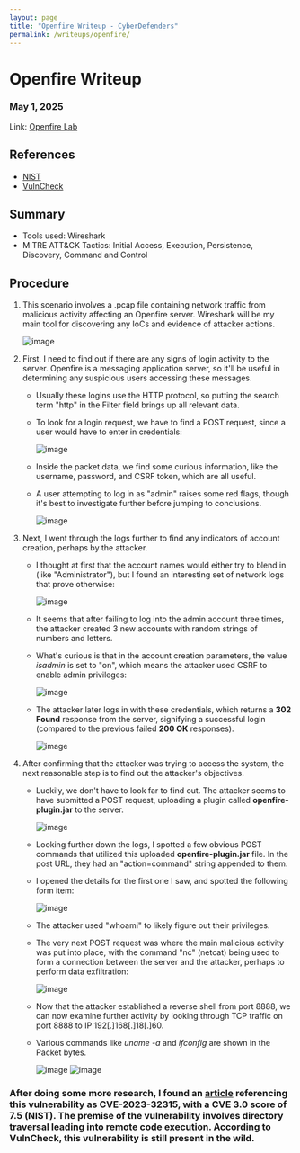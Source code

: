 ```yaml
---
layout: page
title: "Openfire Writeup - CyberDefenders"
permalink: /writeups/openfire/
---
```


# Openfire Writeup
### May 1, 2025
Link: [Openfire Lab](https://cyberdefenders.org/blueteam-ctf-challenges/openfire/)

## References
- [NIST](https://nvd.nist.gov/vuln/detail/cve-2023-32315)
- [VulnCheck](https://vulncheck.com/blog/openfire-cve-2023-32315)

## Summary
- Tools used: Wireshark
- MITRE ATT&CK Tactics: Initial Access, Execution, Persistence, Discovery, Command and Control

## Procedure
1. This scenario involves a .pcap file containing network traffic from malicious activity affecting an Openfire server. Wireshark will be my main tool for discovering any IoCs and evidence of attacker actions.

   ![image](https://github.com/user-attachments/assets/9b1d4df6-0544-45ee-8937-cdcdf5c9c537)

2. First, I need to find out if there are any signs of login activity to the server. Openfire is a messaging application server, so it'll be useful in determining any suspicious users accessing these messages.
   - Usually these logins use the HTTP protocol, so putting the search term "http" in the Filter field brings up all relevant data.
   - To look for a login request, we have to find a POST request, since a user would have to enter in credentials:

     ![image](https://github.com/user-attachments/assets/4c6185b0-d208-4abb-9ea8-4eee7e5061b3)

   - Inside the packet data, we find some curious information, like the username, password, and CSRF token, which are all useful.
   - A user attempting to log in as "admin" raises some red flags, though it's best to investigate further before jumping to conclusions.
  
     ![image](https://github.com/user-attachments/assets/abf6cc62-dca7-47e9-bab9-8229927e3c8e)

3. Next, I went through the logs further to find any indicators of account creation, perhaps by the attacker.
   - I thought at first that the account names would either try to blend in (like "Administrator"), but I found an interesting set of network logs that prove otherwise:
  
     ![image](https://github.com/user-attachments/assets/444443a2-7c67-49b5-a7ac-a092aadea8fd)

   - It seems that after failing to log into the admin account three times, the attacker created 3 new accounts with random strings of numbers and letters.
   - What's curious is that in the account creation parameters, the value _isadmin_ is set to "on", which means the attacker used CSRF to enable admin privileges:
  
     ![image](https://github.com/user-attachments/assets/6cd31bc0-d4b0-4cf4-a3dd-1c7a69c2857e)

   - The attacker later logs in with these credentials, which returns a **302 Found** response from the server, signifying a successful login (compared to the previous failed **200 OK** responses).
  
     ![image](https://github.com/user-attachments/assets/e1476333-9708-4cd4-b209-74f76dc0a78c)

4. After confirming that the attacker was trying to access the system, the next reasonable step is to find out the attacker's objectives.
   - Luckily, we don't have to look far to find out. The attacker seems to have submitted a POST request, uploading a plugin called **openfire-plugin.jar** to the server.
  
     ![image](https://github.com/user-attachments/assets/0176a5ca-c9b1-4c90-9475-07f20de5f748)

   - Looking further down the logs, I spotted a few obvious POST commands that utilized this uploaded **openfire-plugin.jar** file. In the post URL, they had an "action=command" string appended to them.
   - I opened the details for the first one I saw, and spotted the following form item:
  
     ![image](https://github.com/user-attachments/assets/0db23996-06fc-420e-b381-b31809c36b1f)

   - The attacker used "whoami" to likely figure out their privileges.
   - The very next POST request was where the main malicious activity was put into place, with the command "nc" (netcat) being used to form a connection between the server and the attacker, perhaps to perform data exfiltration:
  
     ![image](https://github.com/user-attachments/assets/8fdac023-1a20-4ddd-a498-c6eb058628da)

   - Now that the attacker established a reverse shell from port 8888, we can now examine further activity by looking through TCP traffic on port 8888 to IP 192[.]168[.]18[.]60.
   - Various commands like _uname -a_ and _ifconfig_ are shown in the Packet bytes.
  
     ![image](https://github.com/user-attachments/assets/49083c50-3703-4444-9902-93408ab65ccd)
     ![image](https://github.com/user-attachments/assets/a939ef39-f8ff-4a61-9ac4-af79ecd2cbbb)

   
### After doing some more research, I found an [article](https://vulncheck.com/blog/openfire-cve-2023-32315) referencing this vulnerability as CVE-2023-32315, with a CVE 3.0 score of 7.5 (NIST). The premise of the vulnerability involves directory traversal leading into remote code execution. According to VulnCheck, this vulnerability is still present in the wild.
